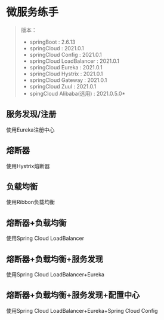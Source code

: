 # 微服务练手
> 版本：
> - springBoot  : 2.6.13
> - springCloud  : 2021.0.1
> - springCloud Config  : 2021.0.1
> - springCloud LoadBalancer  : 2021.0.1
> - springCloud Eureka  : 2021.0.1
> - springCloud Hystrix  : 2021.0.1
> - springCloud Gateway  : 2021.0.1
> - springCloud Zuul  : 2021.0.1
> - spingCloud Alibaba(选用) : 2021.0.5.0*

## 服务发现/注册
使用Eureka注册中心
## 熔断器
使用Hystrix熔断器
## 负载均衡
使用Ribbon负载均衡
## 熔断器+负载均衡
使用Spring Cloud LoadBalancer
## 熔断器+负载均衡+服务发现
使用Spring Cloud LoadBalancer+Eureka
## 熔断器+负载均衡+服务发现+配置中心
使用Spring Cloud LoadBalancer+Eureka+Spring Cloud Config

